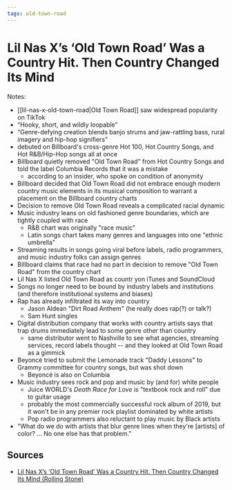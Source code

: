 ```yaml
---
tags: old-town-road
---
```


# Lil Nas X’s ‘Old Town Road’ Was a Country Hit. Then Country Changed Its Mind

Notes:

- [[lil-nas-x-old-town-road|Old Town Road]] saw widespread popularity on TikTok
- “Hooky, short, and wildly loopable”
- “Genre-defying creation blends banjo strums and jaw-rattling bass, rural imagery and hip-hop signifiers”
- debuted on Billboard's cross-genre Hot 100, Hot Country Songs, and Hot R&B/Hip-Hop songs all at once
- Billboard quietly removed "Old Town Road" from Hot Country Songs and told the label Columbia Records that it was a mistake
  - according to an insider, who spoke on condition of anonymity
- Billboard decided that Old Town Road did not embrace enough modern country music elements in its musical composition to warrant a placement on the Billboard country charts
- Decision to remove Old Town Road reveals a complicated racial dynamic
- Music industry leans on old fashioned genre boundaries, which are tightly coupled with race
  - R&B chart was originally "race music"
  - Latin songs chart takes many genres and languages into one "ethnic umbrella"
- Streaming results in songs going viral before labels, radio programmers, and music industry folks can assign genres
- Billboard claims that race had no part in decision to remove "Old Town Road" from the country chart
- Lil Nas X listed Old Town Road as countr yon iTunes and SoundCloud
- Songs no longer need to be bound by industry labels and institutions (and therefore institutional systems and biases)
- Rap has already infiltrated its way into country
  - Jason Aldean "Dirt Road Anthem" (he really does rap(?) or talk?)
  - Sam Hunt singles
- Digital distribution company that works with country artists says that trap drums immediately lead to some genre other than country
  - same distributor went to Nashville to see what agencies, streaming services, record labels thought -- and they looked at Old Town Road as a gimmick
- Beyoncé tried to submit the Lemonade track "Daddy Lessons" to Grammy committee for country songs, but was shot down
  - Beyoncé is also on Columbia
- Music industry sees rock and pop and music by (and for) white people
  - Juice WORLD's _Death Race for Love_ is "textbook rock and roll" due to guitar usage
  - probably the most commercially successful rock album of 2019, but it won't be in any premier rock playlist dominated by white artists
  - Pop radio programmers also reluctant to play music by Black artists
- "What do we do with artists that blur genre lines when they're [artists] of color? ... No one else has that problem."

## Sources

- [Lil Nas X’s ‘Old Town Road’ Was a Country Hit. Then Country Changed Its Mind (Rolling Stone)](https://www.rollingstone.com/music/music-features/lil-nas-x-old-town-road-810844/)
